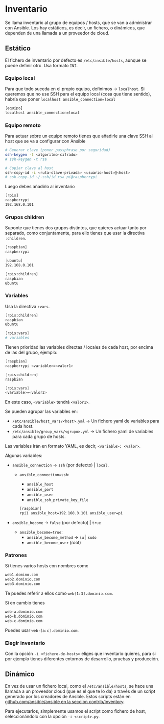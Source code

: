 # Inventario

Se llama inventario al grupo de equipos / hosts, que se van a administrar con Ansible. Los hay estáticos, es decir, un fichero, o dinámicos, que dependen de una llamada a un proveedor de cloud.

## Estático

El fichero de inventario por defecto es `/etc/ansible/hosts`, aunque se puede definir otro. Usa formato `INI`.

### Equipo local

Para que todo suceda en el propio equipo, definimos -> `localhost`.
Si queremos que no use SSH para el equipo local (cosa que tiene sentido), habría que poner `localhost ansible_connection=local`

```bash
[equipo]
localhost ansible_connection=local
```

### Equipo remoto

Para actuar sobre un equipo remoto tienes que añadirle una clave SSH al host que se va a configurar con Ansible

```bash
# Generar clave (poner passphrase por seguridad)
ssh-keygen -t <algoritmo-cifrado>
# ssh-keygen -t rsa

# Copiar clave al host
ssh-copy-id -i <ruta-clave-privada> <usuario-host>@<host>
# ssh-copy-id ~/.ssh/id_rsa pi@raspberrypi
```

Luego debes añadirlo al inventario

```bash
[rpis]
raspberrypi
192.168.0.101
```

### Grupos children

Suponte que tienes dos grupos distintos, que quieres actuar tanto por separado, como conjuntamente, para ello tienes que usar la directiva `:children`.

```bash
[raspbian]
raspberrypi

[ubuntu]
192.168.0.101

[rpis:children]
raspbian
ubuntu
```

### Variables

Usa la directiva `:vars`.

```bash
[rpis:children]
raspbian
ubuntu

[rpis:vars]
# variables
```

Tienen prioridad las variables directas / locales de cada host, por encima de las del grupo, ejemplo:

```bash
[raspbian]
raspberrypi <variable>=<valor1>

[rpis:children]
raspbian

[rpis:vars]
<variable>=<valor2>
```

En este caso, `<variable>` tendrá `<valor1>`.

Se pueden agrupar las variables en:

* `/etc/ansible/host_vars/<host>.yml` -> Un fichero yaml de variables para cada host.
* `/etc/ansible/group_vars/<grupo>.yml` -> Un fichero yaml de variables para cada grupo de hosts.

Las variables irán en formato YAML, es decir, `<variable>: <valor>`.

Algunas variables:

* `ansible_connection` -> `ssh` (por defecto) | `local`.
    * `ansible_connection=ssh`:
        * `ansible_host`
        * `ansible_port`
        * `ansible_user`
        * `ansible_ssh_private_key_file`

        ```bash
        [raspbian]
        rpi1 ansible_host=192.168.0.101 ansible_user=pi
        ```

* `ansible_become` -> `false` (por defecto) | `true`
    * `ansible_become=true`:
        * `ansible_become_method` -> `su` | `sudo`
        * `ansible_become_user` (root)

### Patrones

Si tienes varios hosts con nombres como

```bash
web1.domino.com
web2.dominio.com
web3.dominio.com
```

Te puedes referir a ellos como `web[1:3].dominio.com`.

Si en cambio tienes

```bash
web-a.dominio.com
web-b.dominio.com
web-c.dominio.com
```

Puedes usar `web-[a:c].dominio.com`.

### Elegir inventario

Con la opción `-i <fichero-de-hosts>` eliges que inventario quieres, para si por ejemplo tienes diferentes entornos de desarrollo, pruebas y producción.

## Dinámico

En vez de usar un fichero local, como el `/etc/ansible/hosts`, se hace una llamada a un proveedor cloud (que es el que te lo da) a través de un script generado por los creadores de Ansible. Estos scripts están en [github.com/ansible/ansible en la sección contrib/inventory](https://github.com/ansible/ansible/tree/devel/contrib/inventory).

Para ejecutarlos, simplemente usamos el script como fichero de host, seleccionándolo con la opción `-i <script>.py`.
